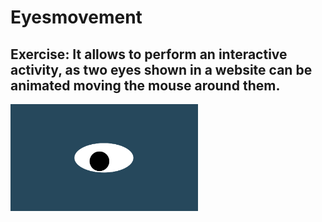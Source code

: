 # Eyesmovement
## Exercise: It allows to perform an interactive activity, as two eyes shown in a website can be animated moving the mouse around them.
<img src= "oneeye.png" width='300'/>
